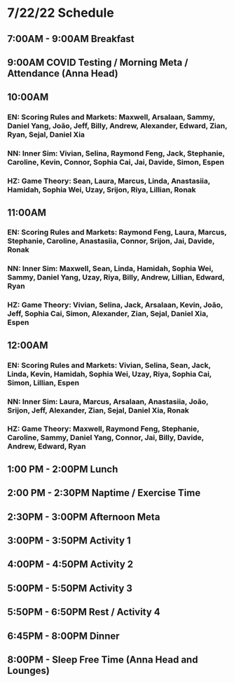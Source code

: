# 7/22/22 Schedule

## 7:00AM - 9:00AM Breakfast
## 9:00AM COVID Testing / Morning Meta / Attendance (Anna Head)
## 10:00AM
### EN: Scoring Rules and Markets: Maxwell, Arsalaan, Sammy, Daniel Yang, João, Jeff, Billy, Andrew, Alexander, Edward, Zian, Ryan, Sejal, Daniel Xia
### NN: Inner Sim: Vivian, Selina, Raymond Feng, Jack, Stephanie, Caroline, Kevin, Connor, Sophia Cai, Jai, Davide, Simon, Espen
### HZ: Game Theory: Sean, Laura, Marcus, Linda, Anastasiia, Hamidah, Sophia Wei, Uzay, Srijon, Riya, Lillian, Ronak
## 11:00AM
### EN: Scoring Rules and Markets: Raymond Feng, Laura, Marcus, Stephanie, Caroline, Anastasiia, Connor, Srijon, Jai, Davide, Ronak
### NN: Inner Sim: Maxwell, Sean, Linda, Hamidah, Sophia Wei, Sammy, Daniel Yang, Uzay, Riya, Billy, Andrew, Lillian, Edward, Ryan
### HZ: Game Theory: Vivian, Selina, Jack, Arsalaan, Kevin, João, Jeff, Sophia Cai, Simon, Alexander, Zian, Sejal, Daniel Xia, Espen
## 12:00AM
### EN: Scoring Rules and Markets: Vivian, Selina, Sean, Jack, Linda, Kevin, Hamidah, Sophia Wei, Uzay, Riya, Sophia Cai, Simon, Lillian, Espen
### NN: Inner Sim: Laura, Marcus, Arsalaan, Anastasiia, João, Srijon, Jeff, Alexander, Zian, Sejal, Daniel Xia, Ronak
### HZ: Game Theory: Maxwell, Raymond Feng, Stephanie, Caroline, Sammy, Daniel Yang, Connor, Jai, Billy, Davide, Andrew, Edward, Ryan

## 1:00 PM - 2:00PM Lunch
## 2:00 PM - 2:30PM Naptime / Exercise Time
## 2:30PM - 3:00PM Afternoon Meta 
## 3:00PM - 3:50PM Activity 1
## 4:00PM - 4:50PM Activity 2
## 5:00PM - 5:50PM Activity 3
## 5:50PM - 6:50PM Rest / Activity 4
## 6:45PM - 8:00PM Dinner
## 8:00PM - Sleep Free Time (Anna Head and Lounges)
